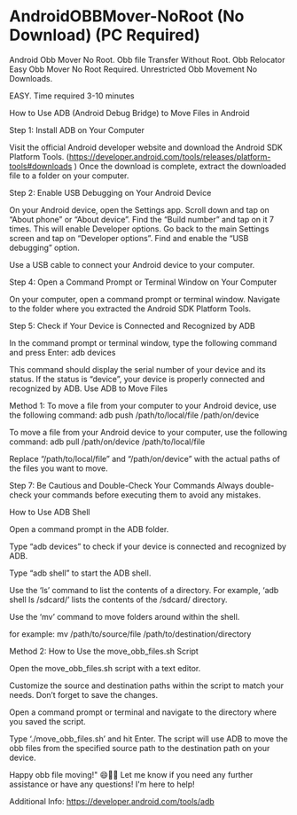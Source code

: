 # AndroidOBBMover-NoRoot (No Download) (PC Required)
Android Obb Mover No Root. Obb file Transfer Without Root. Obb Relocator Easy Obb Mover No Root Required. Unrestricted Obb Movement No Downloads.

EASY.
Time required 3-10 minutes


How to Use ADB (Android Debug Bridge) to Move Files in Android

Step 1: Install ADB on Your Computer

Visit the official Android developer website and download the Android SDK Platform Tools. (https://developer.android.com/tools/releases/platform-tools#downloads )
Once the download is complete, extract the downloaded file to a folder on your computer.

Step 2: Enable USB Debugging on Your Android Device

On your Android device, open the Settings app.
Scroll down and tap on “About phone” or “About device”.
Find the “Build number” and tap on it 7 times. This will enable Developer options.
Go back to the main Settings screen and tap on “Developer options”.
Find and enable the “USB debugging” option.

Use a USB cable to connect your Android device to your computer.

Step 4: Open a Command Prompt or Terminal Window on Your Computer

On your computer, open a command prompt or terminal window.
Navigate to the folder where you extracted the Android SDK Platform Tools.

Step 5: Check if Your Device is Connected and Recognized by ADB

In the command prompt or terminal window, type the following command and press Enter: adb devices

This command should display the serial number of your device and its status. If the status is “device”, your device is properly connected and recognized by ADB.
Use ADB to Move Files

Method 1:
To move a file from your computer to your Android device, use the following command:
adb push /path/to/local/file /path/on/device


To move a file from your Android device to your computer, use the following command:
adb pull /path/on/device /path/to/local/file


Replace “/path/to/local/file” and “/path/on/device” with the actual paths of the files you want to move.

Step 7: Be Cautious and Double-Check Your Commands
Always double-check your commands before executing them to avoid any mistakes.


How to Use ADB Shell

Open a command prompt in the ADB folder.

Type “adb devices” to check if your device is connected and recognized by ADB.

Type “adb shell” to start the ADB shell.

Use the ‘ls’ command to list the contents of a directory. For example, ‘adb shell ls /sdcard/’ lists the contents of the /sdcard/ directory.

Use the ‘mv’ command to move folders around within the shell.

for example: mv /path/to/source/file /path/to/destination/directory


Method 2:
How to Use the move_obb_files.sh Script

Open the move_obb_files.sh script with a text editor.

Customize the source and destination paths within the script to match your needs. Don’t forget to save the changes.

Open a command prompt or terminal and navigate to the directory where you saved the script.

Type ‘./move_obb_files.sh’ and hit Enter. The script will use ADB to move the obb files from the specified source path to the destination path on your device.


Happy obb file moving!" 😄📁📲
Let me know if you need any further assistance or have any questions! I'm here to help! 


Additional Info: 
https://developer.android.com/tools/adb 
